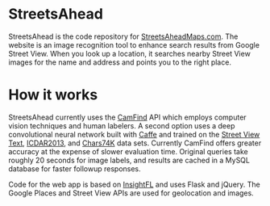 StreetsAhead
============

StreetsAhead is the code repository for
[StreetsAheadMaps.com](StreetsAheadMaps.com). The website is an image
recognition tool to enhance search results from Google Street View. When you
look up a location, it searches nearby Street View images for the name and
address and points you to the right place.


How it works
============

StreetsAhead currently uses the [CamFind](http://camfindapp.com) API which
employs computer vision techniques and human labelers. A second option uses a
deep convolutional neural network built with
[Caffe](http://caffe.berkeleyvision.org) and trained on the [Street View
Text](http://vision.ucsd.edu/~kai/svt/),
[ICDAR2013](http://dag.cvc.uab.es/icdar2013competition/), and
[Chars74K](http://www.ee.surrey.ac.uk/CVSSP/demos/chars74k/) data sets.
Currently CamFind offers greater accuracy at the expense of slower evaluation
time. Original queries take roughly 20 seconds for image labels, and results are
cached in a MySQL database for faster followup responses.

Code for the web app is based on
[InsightFL](https://github.com/stormpython/insightfl)
and uses Flask and jQuery. The Google Places and Street View APIs are used for
geolocation and images.

